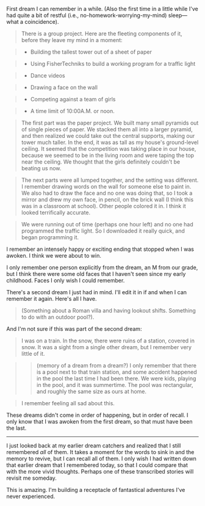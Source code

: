 First dream I can remember in a while. (Also the first time in a little while I've had quite a bit of restful (i.e., no-homework-worrying-my-mind) sleep&mdash; what a coincidence).

> There is a group project. Here are the fleeting components of it, before they leave my mind in a moment:

> - Building the tallest tower out of a sheet of paper

> - Using FisherTechniks to build a working program for a traffic light

> - Dance videos

> - Drawing a face on the wall

> - Competing against a team of girls

> - A time limit of 10:00A.M. or noon.

> The first part was the paper project. We built many small pyramids out of single pieces of paper. We stacked them all into a larger pyramid, and then realized we could take out the central supports, making our tower much taller. In the end, it was as tall as my house's ground-level ceiling. It seemed that the competition was taking place in our house, because we seemed to be in the living room and were taping the top near the ceiling. We thought that the girls definitely couldn't be beating us now.

> The next parts were all lumped together, and the setting was different. I remember drawing words on the wall for someone else to paint in. We also had to draw the face and no one was doing that, so I took a mirror and drew my own face, in pencil, on the brick wall (I think this was in a classroom at school). Other people colored it in. I think it looked terrifically accurate.

> We were running out of time (perhaps one hour left) and no one had programmed the traffic light. So I downloaded it really quick, and began programming it.

I remember an intensely happy or exciting ending that stopped when I was awoken. I think we were about to win.

I only remember one person explicitly from the dream, an M from our grade, but I think there were some old faces that I haven't seen since my early childhood. Faces I only wish I could remember.

There's a second dream I just had in mind. I'll edit it in if and when I can remember it again. Here's all I have.

> (Something about a Roman villa and having lookout shifts. Something to do with an outdoor pool?).

And I'm not sure if this was part of the second dream:

> I was on a train. In the snow, there were ruins of a station, covered in snow. It was a sight from a single other dream, but I remember very little of it.

> > (memory of a dream from a dream?) I only remember that there is a pool next to that train station, and some accident happened in the pool the last time I had been there. We were kids, playing in the pool, and it was summertime. The pool was rectangular, and roughly the same size as ours at home.

> I remember feeling all sad about this.

These dreams didn't come in order of happening, but in order of recall. I only know that I was awoken from the first dream, so that must have been the last.

---

I just looked back at my earlier dream catchers and realized that I still remembered *all* of them. It takes a moment for the words to sink in and the memory to revive, but I can recall all of them. I only wish I had written down that earlier dream that I remembered today, so that I could compare that with the more vivid thoughts. Perhaps one of these transcribed stories will revisit me someday.

This is amazing. I'm building a receptacle of fantastical adventures I've never experienced.